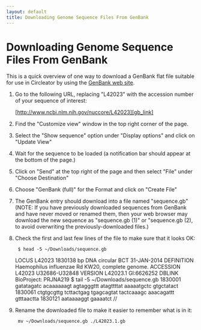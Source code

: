 ```yaml
---
layout: default
title: Downloading Genome Sequence Files From GenBank
---
```


# Downloading Genome Sequence Files From GenBank

This is a quick overview of one way to download a GenBank flat
file suitable for use in Circleator by using the [GenBank web site][genbank].

[genbank]: http://ncbi.nlm.nih.gov/genbank

1. Go to the following URL, replacing "L42023" with the accession
number of your sequence of interest:

    [http://www.ncbi.nlm.nih.gov/nuccore/L42023][gb_link]

2. Find the "Customize view" window in the top right corner of the page.
3. Select the "Show sequence" option under "Display options" and click on "Update View"
4. Wait for the sequence to be loaded (a notification bar should appear at the bottom of the page.) 
5. Click on "Send" at the top right of the page and then select "File" under "Choose Destination"
6. Choose "GenBank (full)" for the Format and click on "Create File"
7. The GenBank entry should download into a file named "sequence.gb" (NOTE: If you have previously downloaded sequences from GenBank and have never moved or renamed them, then your web browser may download the new sequence as "sequence.gb (1)" or "sequence.gb (2), to avoid overwriting the previously-downloaded files.)

8. Check the first and last few lines of the file to make sure that it looks OK:

        $ head -5 ~/Downloads/sequence.gb
	LOCUS       L42023               1830138 bp    DNA     circular BCT 31-JAN-2014
        DEFINITION  Haemophilus influenzae Rd KW20, complete genome.
        ACCESSION   L42023 U32686-U32848
        VERSION     L42023.1  GI:6626252
        DBLINK      BioProject: PRJNA219
        $ tail -5 ~/Downloads/sequence.gb 
          1830001 gatatagatc acaaaaaagt agtagggttt atagttttat aaaaatgctc gtgctatact
          1830061 ctgtgcgttg tcttactgag tgagcagtat tactcaaagc aaacagattt gtttaactta
          1830121 aataaaaggt gaaaatct
        //

9. Rename the downloaded file to make it easier to remember what is in it:

        mv ~/Downloads/sequence.gb ./L42023.1.gb

[gb_link]: http://www.ncbi.nlm.nih.gov/nuccore/L42023

